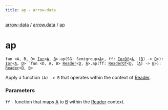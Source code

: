 ```yaml
---
title: ap - arrow-data
---
```


[arrow-data](../index.html) / [arrow.data](index.html) / [ap](./ap.html)

# ap

`fun <A, B, D> `[`Ior`](-ior/index.html)`<`[`A`](ap.html#A)`, `[`B`](ap.html#B)`>.ap(SG: Semigroup<`[`A`](ap.html#A)`>, ff: `[`IorOf`](-ior-of.html)`<`[`A`](ap.html#A)`, (`[`B`](ap.html#B)`) -> `[`D`](ap.html#D)`>): `[`Ior`](-ior/index.html)`<`[`A`](ap.html#A)`, `[`D`](ap.html#D)`>``fun <D, A, B> `[`Reader`](-reader.html)`<`[`D`](ap.html#D)`, `[`A`](ap.html#A)`>.ap(ff: `[`ReaderOf`](-reader-of.html)`<`[`D`](ap.html#D)`, (`[`A`](ap.html#A)`) -> `[`B`](ap.html#B)`>): `[`Reader`](-reader.html)`<`[`D`](ap.html#D)`, `[`B`](ap.html#B)`>`

Apply a function `(A) -> B` that operates within the context of [Reader](-reader.html).

### Parameters

`ff` - function that maps [A](ap.html#A) to [B](ap.html#B) within the [Reader](-reader.html) context.